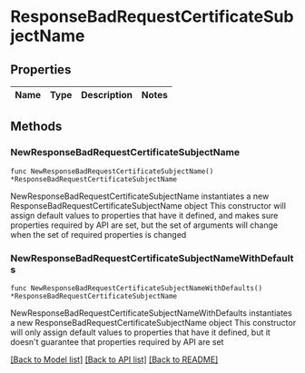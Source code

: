 # ResponseBadRequestCertificateSubjectName

## Properties

Name | Type | Description | Notes
------------ | ------------- | ------------- | -------------

## Methods

### NewResponseBadRequestCertificateSubjectName

`func NewResponseBadRequestCertificateSubjectName() *ResponseBadRequestCertificateSubjectName`

NewResponseBadRequestCertificateSubjectName instantiates a new ResponseBadRequestCertificateSubjectName object
This constructor will assign default values to properties that have it defined,
and makes sure properties required by API are set, but the set of arguments
will change when the set of required properties is changed

### NewResponseBadRequestCertificateSubjectNameWithDefaults

`func NewResponseBadRequestCertificateSubjectNameWithDefaults() *ResponseBadRequestCertificateSubjectName`

NewResponseBadRequestCertificateSubjectNameWithDefaults instantiates a new ResponseBadRequestCertificateSubjectName object
This constructor will only assign default values to properties that have it defined,
but it doesn't guarantee that properties required by API are set


[[Back to Model list]](../README.md#documentation-for-models) [[Back to API list]](../README.md#documentation-for-api-endpoints) [[Back to README]](../README.md)


